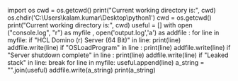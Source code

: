 import os
cwd = os.getcwd()
print("Current working directory is:", cwd)
os.chdir('C:\\Users\\kalam.kumar\\Desktop\\python1')
cwd = os.getcwd()
print("Current working directory is:", cwd)
useful = []
with open ("console.log", "r") as myfile , open('output.log','a') as addfile :
    for line in myfile:
        if "HCL Domino (r) Server (64 Bit)" in line:
            print(line)
            addfile.write(line)
        if "OSLoadProgram" in line :
            print(line)
            addfile.write(line)
        if "Server shutdown complete" in line :
            print(line)
            addfile.write(line)
        if "Leaked stack" in line:
            break
    for line in myfile:
        useful.append(line)
        a_string = "".join(useful)
        addfile.write(a_string)
        print(a_string)
